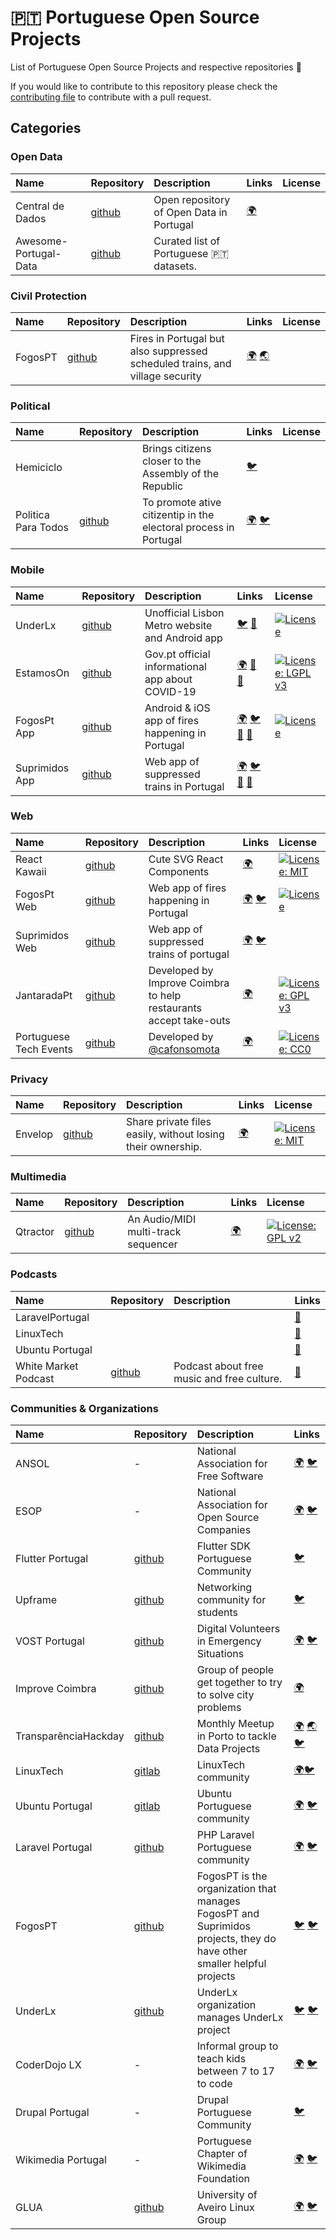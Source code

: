 # :portugal: Portuguese Open Source Projects

List of Portuguese Open Source Projects and respective repositories :hammer:

If you would like to contribute to this repository please check the [contributing file](CONTRIBUTING.md) to contribute with a pull request.

## Categories

### Open Data

| Name | Repository | Description | Links | License |
| :---------- | :---------- | :---------- | :---------- | :---------- |
| Central de Dados | [github](https://github.com/centraldedados) | Open repository of Open Data in Portugal | [:earth_africa:](http://centraldedados.pt/) |  
| Awesome-Portugal-Data | [github](https://github.com/rgllm/awesome-portugal-data) | Curated list of Portuguese 🇵🇹 datasets. |

### Civil Protection

| Name | Repository | Description | Links | License |
| :---------- | :---------- | :---------- | :---------- | :---------- |
| FogosPT | [github](https://github.com/fogosPT/) | Fires in Portugal but also suppressed scheduled trains, and village security  | [:earth_africa:](https://fogos.pt/) [:earth_asia:](https://suprimidos.pt/) |

### Political

| Name | Repository | Description | Links | License |
| :---------- | :---------- | :---------- | :---------- | :---------- |
| Hemiciclo |  | Brings citizens closer to the Assembly of the Republic | [:bird:](https://twitter.com/HemicicloPT) |
| Politica Para Todos | [github](https://github.com/Politica-Para-Todos) | To promote ative citizentip in the electoral process in Portugal | [:earth_africa:](https://www.politicaparatodos.pt/) [:bird:](https://twitter.com/politicaparatds)|

### Mobile

| Name | Repository | Description | Links | License |
| :---------- | :---------- | :---------- | :---------- | :---------- |
| UnderLx | [github](https://github.com/underlx) | Unofficial Lisbon Metro website and Android app | [:bird:](https://twitter.com/UnderLX) [:robot:](https://play.google.com/store/apps/details?id=im.tny.segvault.disturbances) | [![License](https://img.shields.io/badge/License-Apache%202.0-blue.svg)](https://opensource.org/licenses/Apache-2.0)
| EstamosOn | [github](https://github.com/vostpt/covid19-mobile) | Gov.pt official informational app about COVID-19  | [:earth_africa:](https://covid19estamoson.gov.pt/) [:robot:](https://play.google.com/store/apps/details?id=com.vost.covid19mobile) [:apple:](https://apps.apple.com/us/app/estamos-on-covid19/id1502916368) | [![License: LGPL v3](https://img.shields.io/badge/License-LGPL%20v3-blue.svg)](https://www.gnu.org/licenses/lgpl-3.0)
| FogosPt App | [github](https://github.com/FogosPT/fogosmobile) | Android & iOS app of fires happening in Portugal  | [:earth_africa:](https://fogos.pt/) [:bird:](https://twitter.com/fogospt) [:robot:](https://play.google.com/store/apps/details?id=com.tomahock.fogos) [:apple:](https://itunes.apple.com/us/app/fogos.pt/id1126944255) | [![License](https://img.shields.io/badge/License-Apache%202.0-blue.svg)](https://opensource.org/licenses/Apache-2.0)
| Suprimidos App | [github](https://github.com/FogosPT/suprimidosmobile) | Web app of suppressed trains in Portugal  | [:earth_africa:](https://suprimidos.pt/) [:bird:](https://twitter.com/SuprimidosPT) [:robot:]( https://play.google.com/store/apps/details?id=com.tomahock.suprimidos) [:apple:](https://itunes.apple.com/us/app/suprimidos-pt/id1444680898?ls=1&mt=8) |

### Web

| Name | Repository | Description | Links | License |
| :---------- | :---------- | :---------- | :---------- | :---------- |
| React Kawaii | [github](https://github.com/miukimiu/react-kawaii) | Cute SVG React Components | [:earth_africa:](https://react-kawaii.now.sh/) | [![License: MIT](https://img.shields.io/badge/License-MIT-yellow.svg)](https://opensource.org/licenses/MIT)
| FogosPt Web | [github](https://github.com/FogosPT/fogospt) | Web app of fires happening in Portugal  | [:earth_africa:](https://fogos.pt/) [:bird:](https://twitter.com/fogospt) | [![License](https://img.shields.io/badge/License-Apache%202.0-blue.svg)](https://opensource.org/licenses/Apache-2.0)
| Suprimidos Web | [github](https://github.com/FogosPT/suprimidos.pt) | Web app of suppressed trains of portugal  | [:earth_africa:](https://suprimidos.pt/) [:bird:](https://twitter.com/SuprimidosPT) |
| JantaradaPt | [github](https://github.com/ImproveCoimbra/jantarada) | Developed by Improve Coimbra to help restaurants accept take-outs  | [:earth_africa:](https://jantarada.pt/) | [![License: GPL v3](https://img.shields.io/badge/License-GPLv3-blue.svg)](https://www.gnu.org/licenses/gpl-3.0)
| Portuguese Tech Events | [github](https://github.com/cmota/tech-events-portugal/) | Developed by [@cafonsomota](https://twitter.com/cafonsomota) | [:earth_africa:](https://cmota.github.io/tech-events-portugal/) | [![License: CC0](https://mirrors.creativecommons.org/presskit/logos/cc.logo.svg)](https://creativecommons.org/publicdomain/zero/1.0/)

### Privacy

| Name | Repository | Description | Links | License |
| :---------- | :---------- | :---------- | :---------- | :---------- |
| Envelop | [github](https://github.com/envelop-app) | Share private files easily, without losing their ownership. | [:earth_africa:](https://envelop.app/) | [![License: MIT](https://img.shields.io/badge/License-MIT-yellow.svg)](https://opensource.org/licenses/MIT)

### Multimedia

| Name | Repository | Description | Links | License |
| :---------- | :---------- | :---------- | :---------- | :---------- |
| Qtractor | [github](https://github.com/rncbc/qtractor) | An Audio/MIDI multi-track sequencer | [:earth_africa:](https://qtractor.sourceforge.io/) | [![License: GPL v2](https://img.shields.io/badge/License-GPL%20v2-blue.svg)](https://www.gnu.org/licenses/old-licenses/gpl-2.0.en.html) |

### Podcasts

| Name | Repository | Description | Links |
| :---------- | :---------- | :---------- | :---------- |
| LaravelPortugal | | | [:microphone:](https://laravelportugal.simplecast.com/)|
| LinuxTech | | | [:microphone:](https://linuxtech.pt/)|
| Ubuntu Portugal | | | [:microphone:](https://podcastubuntuportugal.org/)|
| White Market Podcast | [github](https://github.com/WhiteMarketPodcast) | Podcast about free music and free culture. | [:microphone:](https://www.whitemarketpodcast.eu/)

### Communities & Organizations

| Name | Repository | Description | Links |
| :---------- | :---------- | :---------- | :---------- |
| ANSOL | - | National Association for Free Software | [:earth_africa:](https://ansol.org/) [:bird:](https://twitter.com/ANSOL)
| ESOP | - | National Association for Open Source Companies | [:earth_africa:](https://www.esop.pt/) [:bird:](https://twitter.com/esop_pt)
| Flutter Portugal | [github](https://github.com/FlutterPortugal) | Flutter SDK Portuguese Community | [:bird:](https://twitter.com/FlutterPortugal) |
| Upframe | [github](https://github.com/upframe)|  Networking community for students | [:bird:](https://twitter.com/upframed) |  
| VOST Portugal | [github](https://github.com/vostpt/) | Digital Volunteers in Emergency Situations | [:earth_africa:](https://vost.pt) [:bird:](https://twitter.com/VOSTPT) |
| Improve Coimbra | [github](https://github.com/ImproveCoimbra) | Group of people get together to try to solve city problems | [:earth_africa:](https://improvecoimbra.org) |
| TransparênciaHackday | [github](https://github.com/transparenciahackday) | Monthly Meetup in Porto to tackle Data Projects | [:earth_africa:](https://datewithdata.pt/) [:earth_asia:](http://www.transparenciahackday.org/) [:bird:](https://twitter.com/thackdaypt) |
| LinuxTech | [gitlab](https://gitlab.com/linuxtechpt) | LinuxTech community| [:earth_africa:](https://linuxtech.pt/ )[:bird:](https://twitter.com/Linuxtechpt) |
| Ubuntu Portugal | [gitlab](https://gitlab.com/ubuntu-pt) | Ubuntu Portuguese community| [:earth_africa:](https://ubuntu-pt.org/ ) [:bird:](https://twitter.com/ubuntuportugal) |
| Laravel Portugal | [github](https://github.com/laravel-portugal) | PHP Laravel Portuguese community | [:earth_africa:](https://www.laravel.pt/) [:bird:](https://twitter.com/LaravelPortugal)|
| FogosPT | [github](https://github.com/FogosPT) | FogosPT is the organization that manages FogosPT and Suprimidos projects, they do have other smaller helpful projects | [:bird:](https://twitter.com/fogospt) [:bird:](https://twitter.com/SuprimidosPT) |
| UnderLx | [github](https://github.com/underlx) | UnderLx organization manages UnderLx project | [:bird:](https://twitter.com/fogospt) [:bird:](https://twitter.com/SuprimidosPT) |
| CoderDojo LX | - | Informal group to teach kids between 7 to 17 to code |  [:earth_africa:](https://www.coderdojo-lx.pt/) [:bird:](https://twitter.com/CoderDojoLX) |
| Drupal Portugal | - | Drupal Portuguese Community | [:bird:](https://twitter.com/drupalportugal)|
| Wikimedia Portugal | - | Portuguese Chapter of Wikimedia Foundation  | [:earth_africa:](https://pt.wikimedia.org/wiki/Wikimedia_Portugal) [:bird:](https://twitter.com/wikimediapt) |
| GLUA | [github](https://github.com/GLUA-UA) | University of Aveiro Linux Group  | [:earth_africa:](https://glua.ua.pt/) [:bird:](https://twitter.com/GLUA) |
